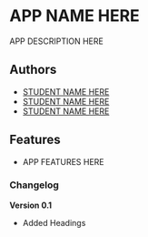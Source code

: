 # APP NAME HERE

APP DESCRIPTION HERE

## Authors

- [STUDENT NAME HERE](http://link-to-website-here/)
- [STUDENT NAME HERE](http://link-to-website-here/)
- [STUDENT NAME HERE](http://link-to-website-here/)

## Features

- APP FEATURES HERE

### Changelog

**Version 0.1**

- Added Headings
